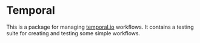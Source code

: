 Temporal
=

This is a package for managing [temporal.io](https://temporal.io) workflows. It contains a testing suite for creating and testing some simple workflows.
